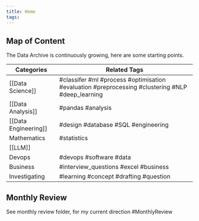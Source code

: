 ```yaml
---
title: Home
tags: 
---
```

## Map of Content

The Data Archive is continuously growing, here are some starting points.

| Categories           | Related Tags                                                                                     |
| -------------------- | ------------------------------------------------------------------------------------------------ |
| [[Data Science]]     | #classifer #ml #process #optimisation #evaluation #preprocessing #clustering #NLP #deep_learning |
| [[Data Analysis]]    | #pandas #analysis                                                                                |
| [[Data Engineering]] | #design #database #SQL #engineering                                                              |
| Mathematics          | #statistics                                                                                      |
| [[LLM]]              |                                                                                                  |
| Devops               | #devops #software #data                                                                          |
| Business             | #interview_questions #excel #business                                                            |
| Investigating        | #learning #concept #drafting #question                                                           |

## Monthly Review

See monthly review folder, for my current direction #MonthlyReview





